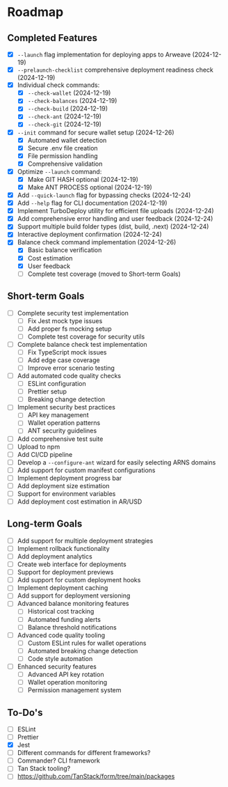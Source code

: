 # Roadmap

## Completed Features
- [x] `--launch` flag implementation for deploying apps to Arweave (2024-12-19)
- [x] `--prelaunch-checklist` comprehensive deployment readiness check (2024-12-19)
- [x] Individual check commands:
  - [x] `--check-wallet` (2024-12-19)
  - [x] `--check-balances` (2024-12-19)
  - [x] `--check-build` (2024-12-19)
  - [x] `--check-ant` (2024-12-19)
  - [x] `--check-git` (2024-12-19)
- [x] `--init` command for secure wallet setup (2024-12-26)
  - [x] Automated wallet detection
  - [x] Secure .env file creation
  - [x] File permission handling
  - [x] Comprehensive validation
- [x] Optimize `--launch` command:
  - [x] Make GIT HASH optional (2024-12-19)
  - [x] Make ANT PROCESS optional (2024-12-19)
- [x] Add `--quick-launch` flag for bypassing checks (2024-12-24)
- [x] Add `--help` flag for CLI documentation (2024-12-19)
- [x] Implement TurboDeploy utility for efficient file uploads (2024-12-24)
- [x] Add comprehensive error handling and user feedback (2024-12-24)
- [x] Support multiple build folder types (dist, build, .next) (2024-12-24)
- [x] Interactive deployment confirmation (2024-12-24)
- [x] Balance check command implementation (2024-12-26)
  - [x] Basic balance verification
  - [x] Cost estimation
  - [x] User feedback
  - [ ] Complete test coverage (moved to Short-term Goals)

## Short-term Goals
- [ ] Complete security test implementation
  - [ ] Fix Jest mock type issues
  - [ ] Add proper fs mocking setup
  - [ ] Complete test coverage for security utils
- [ ] Complete balance check test implementation
  - [ ] Fix TypeScript mock issues
  - [ ] Add edge case coverage
  - [ ] Improve error scenario testing
- [ ] Add automated code quality checks
  - [ ] ESLint configuration
  - [ ] Prettier setup
  - [ ] Breaking change detection
- [ ] Implement security best practices
  - [ ] API key management
  - [ ] Wallet operation patterns
  - [ ] ANT security guidelines
- [ ] Add comprehensive test suite
- [ ] Upload to npm
- [ ] Add CI/CD pipeline
- [ ] Develop a `--configure-ant` wizard for easily selecting ARNS domains
- [ ] Add support for custom manifest configurations
- [ ] Implement deployment progress bar
- [ ] Add deployment size estimation
- [ ] Support for environment variables
- [ ] Add deployment cost estimation in AR/USD

## Long-term Goals
- [ ] Add support for multiple deployment strategies
- [ ] Implement rollback functionality
- [ ] Add deployment analytics
- [ ] Create web interface for deployments
- [ ] Support for deployment previews
- [ ] Add support for custom deployment hooks
- [ ] Implement deployment caching
- [ ] Add support for deployment versioning
- [ ] Advanced balance monitoring features
  - [ ] Historical cost tracking
  - [ ] Automated funding alerts
  - [ ] Balance threshold notifications
- [ ] Advanced code quality tooling
  - [ ] Custom ESLint rules for wallet operations
  - [ ] Automated breaking change detection
  - [ ] Code style automation
- [ ] Enhanced security features
  - [ ] Advanced API key rotation
  - [ ] Wallet operation monitoring
  - [ ] Permission management system

## To-Do's
- [ ] ESLint
- [ ] Prettier
- [x] Jest
- [ ] Different commands for different frameworks?
- [ ] Commander? CLI framework
- [ ] Tan Stack tooling?
- [ ] https://github.com/TanStack/form/tree/main/packages
